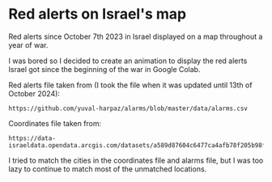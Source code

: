 # Red alerts on Israel's map
Red alerts since October 7th 2023 in Israel displayed on a map throughout a year of war.

I was bored so I decided to create an animation to display the red alerts Israel got since the beginning of the war in Google Colab. 

Red alerts file taken from (I took the file when it was updated until 13th of October 2024):

    https://github.com/yuval-harpaz/alarms/blob/master/data/alarms.csv

Coordinates file taken from:

    https://data-israeldata.opendata.arcgis.com/datasets/a589d87604c6477ca4afb78f205b98fb/explore

I tried to match the cities in the coordinates file and alarms file, but I was too lazy to continue to match most of the unmatched locations. 
